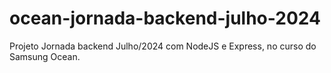 # ocean-jornada-backend-julho-2024
Projeto Jornada backend Julho/2024 com NodeJS e Express, no curso do Samsung Ocean.
